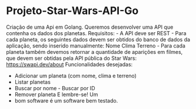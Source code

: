 # Projeto-Star-Wars-API-Go

Criação de uma Api em Golang.
 Queremos desenvolver uma API que contenha os dados dos planetas.
Requisitos: - A API deve ser REST - Para cada planeta, os seguintes dados devem ser obtidos do banco de dados da aplicação,
sendo inserido manualmente: Nome Clima Terreno - Para cada planeta também devemos retornar a quantidade de aparições em filmes, 
que devem ser obtidas pela API pública do Star Wars: https://swapi.dev/about Funcionalidades desejadas: 

- Adicionar um planeta (com nome, clima e terreno) 
- Listar planetas
- Buscar por nome - Buscar por ID
- Remover planeta E lembre-se! Um
- bom software é um software bem testado.